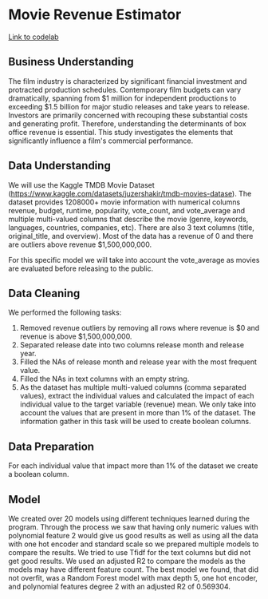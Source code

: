 # Movie Revenue Estimator

[Link to codelab](MovieRevenueEstimator.ipynb)

## Business Understanding

The film industry is characterized by significant financial investment and protracted production schedules. Contemporary film budgets can vary dramatically, spanning from $1 million for independent productions to exceeding $1.5 billion for major studio releases and take years to release. Investors are primarily concerned with recouping these substantial costs and generating profit. Therefore, understanding the determinants of box office revenue is essential. This study investigates the elements that significantly influence a film's commercial performance.

## Data Understanding

We will use the Kaggle TMDB Movie Dataset (https://www.kaggle.com/datasets/juzershakir/tmdb-movies-datase). The dataset provides 1208000+ movie information with numerical columns revenue, budget, runtime, popularity, vote_count, and vote_average and multiple multi-valued columns that describe the movie (genre, keywords, languages, countries, companies, etc). There are also 3 text columns (title, original_title, and overview). Most of the data has a revenue of 0 and there are outliers above revenue $1,500,000,000. 

For this specific model we will take into account the vote_average as movies are evaluated before releasing to the public.

## Data Cleaning

We performed the following tasks:

1. Removed revenue outliers by removing all rows where revenue is $0 and revenue is above $1,500,000,000.
2. Separated release date into two columns release month and release year.
3. Filled the NAs of release month and release year with the most frequent value.
4. Filled the NAs in text columns with an empty string.
5. As the dataset has multiple multi-valued columns (comma separated values), extract the individual values and calculated the impact of each individual value to the target variable (revenue) mean. We only take into account the values that are present in more than 1% of the dataset. The information gather in this task will be used to create boolean columns.

## Data Preparation

For each individual value that impact more than 1% of the dataset we create a boolean column.

## Model

We created over 20 models using different techniques learned during the program. Through the process we saw that having only numeric values with polynomial feature 2 would give us good results as well as using all the data with one hot encoder and standard scale so we prepared multiple models to compare the results. We tried to use Tfidf for the text columns but did not get good results. We used an adjusted R2 to compare the models as the models may have different feature count. The best model we found, that did not overfit, was a Random Forest model with max depth 5, one hot encoder, and polynomial features degree 2 with an adjusted R2 of 0.569304.
